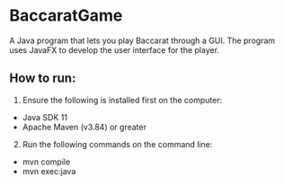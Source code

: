 # BaccaratGame
A Java program that lets you play Baccarat through a GUI. The program uses JavaFX to develop the user interface for the player.

## How to run:
1. Ensure the following is installed first on the computer:
* Java SDK 11
* Apache Maven (v3.84) or greater
2. Run the following commands on the command line:
* mvn compile
* mvn exec:java

